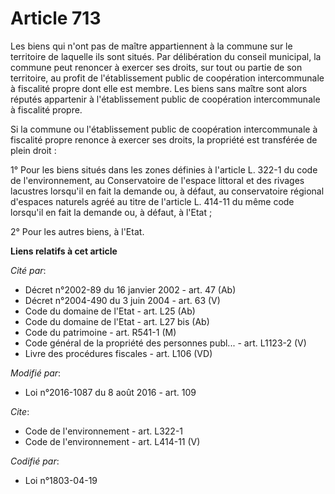 # Article 713

Les biens qui n'ont pas de maître appartiennent à la commune sur le territoire de laquelle ils sont situés. Par délibération
du conseil municipal, la commune peut renoncer à exercer ses droits, sur tout ou partie de son territoire, au profit de
l'établissement public de coopération intercommunale à fiscalité propre dont elle est membre. Les biens sans maître sont
alors réputés appartenir à l'établissement public de coopération intercommunale à fiscalité propre. 

Si la commune ou l'établissement public de coopération intercommunale à fiscalité propre renonce à exercer ses droits, la
propriété est transférée de plein droit : 

1° Pour les biens situés dans les zones définies à l'article L. 322-1 du code de l'environnement, au Conservatoire de
l'espace littoral et des rivages lacustres lorsqu'il en fait la demande ou, à défaut, au conservatoire régional d'espaces
naturels agréé au titre de l'article L. 414-11 du même code lorsqu'il en fait la demande ou, à défaut, à l'Etat ; 

2° Pour les autres biens, à l'Etat.

**Liens relatifs à cet article**

_Cité par_:

  - Décret n°2002-89 du 16 janvier 2002 - art. 47 (Ab)
  - Décret n°2004-490 du 3 juin 2004 - art. 63 (V)
  - Code du domaine de l'Etat - art. L25 (Ab)
  - Code du domaine de l'Etat - art. L27 bis (Ab)
  - Code du patrimoine - art. R541-1 (M)
  - Code général de la propriété des personnes publ... - art. L1123-2 (V)
  - Livre des procédures fiscales - art. L106 (VD)

_Modifié par_:

  - Loi n°2016-1087 du 8 août 2016 - art. 109

_Cite_:

  - Code de l'environnement - art. L322-1
  - Code de l'environnement - art. L414-11 (V)

_Codifié par_:

  - Loi n°1803-04-19
